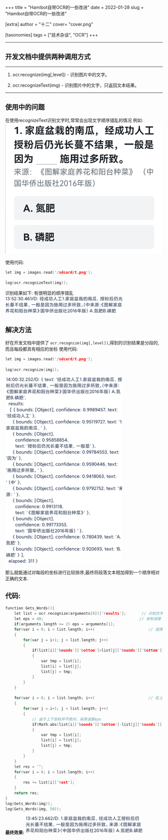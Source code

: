 +++ title = "Hamibot自带OCR的一些改进" date = 2022-01-28 slug = "Hamibot自带OCR的一些改进"

[extra] author = "十二" cover= "cover.png"

[taxonomies] tags = ["技术杂谈", "OCR"] +++
 

---


## 开发文档中提供两种调用方式
---

 1.  ocr.recognize(img[,level]) - 识别图片中的文字。

2. ocr.recognizeText(img) - 识别图片中的文字，只返回文本结果。

---

## 使用中的问题
在使用recognizeText识别文字时,常常会出现文字顺序错乱的情况
例如:![请添加图片描述](t.png)

使用代码:

```cpp
let img = images.read('/sdcard/t.png');

log(ocr.recognizeText(img));
```
识别结果如下: 有很明显的顺序错乱
![在这里插入图片描述](0.png)

## 解决方法
好在开发文档中提供了 `ocr.recognize(img[,level])`,得到的识别结果是分段的,而且每段都具有相应的坐标
使用代码:

```cpp
let img = images.read('/sdcard/t.png');

log(ocr.recognize(img));
```

![在这里插入图片描述](1.png)

那么就能通过对每段的坐标进行比较排序,最终将段落文本相加得到一个顺序相对正确的文本.

## 代码:

```cpp
function Gets_Words(){
    let list = ocr.recognize(arguments[0])['results'];       // 识别文字，并得到results
    let eps = 40;                                           // 坐标误差
    if(arguments.length >= 2) eps = arguments[1];
    for(var i = 0; i < list.length; i++)                        // 选择排序对上下排序,复杂度O(N²)但一般list的长度较短只需几十次运算
    {
        for(var j = i+1; j < list.length; j++)
        {
            if(list[i]['bounds']['bottom']>list[j]['bounds']['bottom'])
            {
                var tmp = list[i];
                list[i] = list[j];
                list[j] = tmp;
            }
        }
    }

    for(var i = 0; i < list.length; i++)                        // 在上下排序完成后，进行左右排序
    {
        for(var j = i+1; j < list.length; j++)
        {
            // 由于上下坐标并不绝对，采用误差eps
            if(Math.abs(list[i]['bounds']['bottom']-list[j]['bounds']['bottom']) < eps && list[i]['bounds']['left'] > list[j]['bounds']['left'])
            {
                var tmp = list[i];
                list[i] = list[j];
                list[j] = tmp;
            }
        }
    }
    let res = '';
    for(var i = 0; i < list.length; i++)
    {
        res += list[i]['text'];
    }
    return res;
}
log(Gets_Words(img));
log(Gets_Words(img, 50));

```
**最终效果:**
![在这里插入图片描述](2.png)
